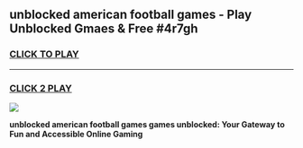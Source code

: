 
## unblocked american football games - Play Unblocked Gmaes & Free #4r7gh
<h3>
<a href="https://news.freeplayer.one?title=unblocked_american_football_games&ref=24F">CLICK TO PLAY</a></h3>
<hr>

<h3>
<a href="https://news.freeplayer.one?title=unblocked_american_football_games&ref=24F">CLICK 2 PLAY</a>
  
</h3>

<a href="https://news.freeplayer.one?title=unblocked_american_football_games&ref=24F/"><img src="https://clearcache.store/games.png"></a>


**unblocked american football games games unblocked: Your Gateway to Fun and Accessible Online Gaming**
